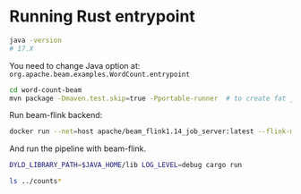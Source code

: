 # Running Rust entrypoint

```bash
java -version
# 17.X
```

You need to change Java option at: `org.apache.beam.examples.WordCount.entrypoint`

```bash
cd word-count-beam
mvn package -Dmaven.test.skip=true -Pportable-runner  # to create fat jar for WordCount Java app
```

Run beam-flink backend:

```bash
docker run --net=host apache/beam_flink1.14_job_server:latest --flink-master=localhost:8081
```

And run the pipeline with beam-flink.

```bash
DYLD_LIBRARY_PATH=$JAVA_HOME/lib LOG_LEVEL=debug cargo run

ls ../counts*
```
